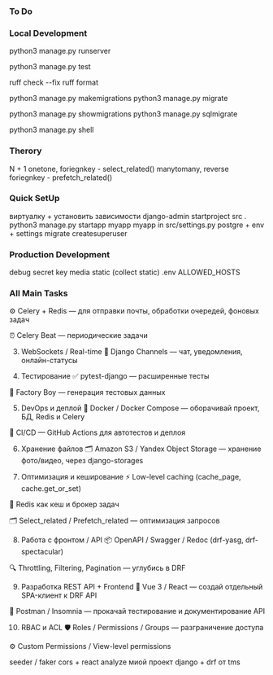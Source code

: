 

### To Do




### Local Development
python3 manage.py runserver

python3 manage.py test

ruff check --fix
ruff format

python3 manage.py makemigrations
python3 manage.py migrate

python3 manage.py showmigrations
python3 manage.py sqlmigrate

python3 manage.py shell


### Therory
N + 1
onetone, foriegnkey - select_related()
manytomany, reverse foriegnkey - prefetch_related()


### Quick SetUp
виртуалку + установить зависимости
django-admin startproject src .
python3 manage.py startapp myapp
myapp in src/settings.py
postgre + env + settings
migrate
createsuperuser


### Production Development
debug
secret key
media
static (collect static)
.env
ALLOWED_HOSTS


### All Main Tasks

⚙️ Celery + Redis — для отправки почты, обработки очередей, фоновых задач

⏰ Celery Beat — периодические задачи

3. WebSockets / Real-time
🔌 Django Channels — чат, уведомления, онлайн-статусы

4. Тестирование
✅ pytest-django — расширенные тесты

🧪 Factory Boy — генерация тестовых данных

5. DevOps и деплой
🐳 Docker / Docker Compose — оборачивай проект, БД, Redis и Celery

🔁 CI/CD — GitHub Actions для автотестов и деплоя

6. Хранение файлов
🗂️ Amazon S3 / Yandex Object Storage — хранение фото/видео, через django-storages

7. Оптимизация и кеширование
⚡ Low-level caching (cache_page, cache.get_or_set)

🧠 Redis как кеш и брокер задач

🗂️ Select_related / Prefetch_related — оптимизация запросов

8. Работа с фронтом / API
📦 OpenAPI / Swagger / Redoc (drf-yasg, drf-spectacular)

🔍 Throttling, Filtering, Pagination — углубись в DRF

9. Разработка REST API + Frontend
🔄 Vue 3 / React — создай отдельный SPA-клиент к DRF API

📱 Postman / Insomnia — прокачай тестирование и документирование API

10. RBAC и ACL
🛡️ Roles / Permissions / Groups — разграничение доступа

⚙️ Custom Permissions / View-level permissions

seeder / faker
cors + react
analyze миой проект django + drf от tms